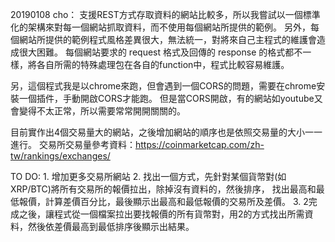 20190108 cho：
  支援REST方式存取資料的網站比較多，所以我嘗試以一個標準化的架構來對每一個網站抓取資料，而不使用每個網站所提供的範例。
  另外，每個網站所提供的範例程式風格差異很大，無法統一，對將來自己主程式的維護會造成很大困難。
  每個網站要求的 request 格式及回傳的 response 的格式都不一樣，將各自所需的特殊處理包在各自的function中，程式比較容易維護。
  
  另，這個程式我是以chrome來跑，但會遇到一個CORS的問題，需要在chrome安裝一個插件，手動開啟CORS才能跑。
  但是當CORS開啟，有的網站如youtube又會變得不太正常，所以需要常常開開關關的。
  
  目前實作出4個交易量大的網站，之後增加網站的順序也是依照交易量的大小一一進行。
  交易所交易量參考資料：https://coinmarketcap.com/zh-tw/rankings/exchanges/
  
  TO DO:
    1. 增加更多交易所網站
    2. 找出一個方式，先針對某個貨幣對(如XRP/BTC)將所有交易所的報價拉出，除掉沒有資料的，然後排序，
       找出最高和最低報價，計算差價百分比，最後顯示出最高和最低報價的交易所及差價。
    3. 2完成之後，讓程式從一個檔案拉出要找報價的所有貨幣對，用2的方式找出所需資料，然後依差價最高到最低排序後顯示出結果。
